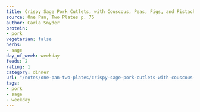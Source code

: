 ```yaml
---
title: Crispy Sage Pork Cutlets, with Couscous, Peas, Figs, and Pistachios
source: One Pan, Two Plates p. 76
author: Carla Snyder
protein:
- pork
vegetarian: false
herbs:
- sage
day_of_week: weekday
feeds: 2
rating: 1
category: dinner
url: "/notes/one-pan-two-plates/crispy-sage-pork-cutlets-with-couscous-peas-figs-and-pistachios.html"
tags:
- pork
- sage
- weekday
---
```



